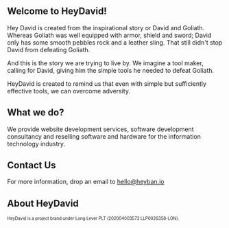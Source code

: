 ## Welcome to HeyDavid!

Hey David is created from the inspirational story or David and Goliath. Whereas Goliath was well equipped with armor, shield and sword; David only has some smooth pebbles rock and a leather sling. That still didn't stop David from defeating Goliath. 

And this is the story we are trying to live by. We imagine a tool maker, calling for David, giving him the simple tools he needed to defeat Goliath.

HeyDavid is created to remind us that even with simple but sufficiently effective tools, we can overcome adversity. 

## What we do?

We provide website development services, software development consultancy and reselling software and hardware for the information technology industry.

## Contact Us

For more information, drop an email to hello@heyban.io

## About HeyDavid

<sub><sup>HeyDavid is a project brand under Long Lever PLT (202004003573 LLP0026358-LGN).</sub></sup>
